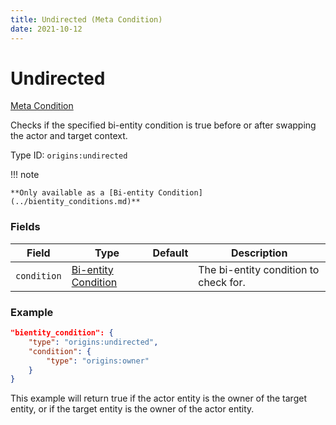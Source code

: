 ```yaml
---
title: Undirected (Meta Condition)
date: 2021-10-12
---
```


# Undirected

[Meta Condition](../meta_conditions.md)

Checks if the specified bi-entity condition is true before or after swapping the actor and target context.

Type ID: `origins:undirected`

!!! note

	**Only available as a [Bi-entity Condition](../bientity_conditions.md)**

### Fields

Field | Type | Default | Description
------|------|---------|-------------
`condition` | [Bi-entity Condition](../bientity_conditions.md) | | The bi-entity condition to check for.

### Example
```json
"bientity_condition": {
	"type": "origins:undirected",
	"condition": {
		"type": "origins:owner"
	}
}
```
This example will return true if the actor entity is the owner of the target entity, or if the target entity is the owner of the actor entity.